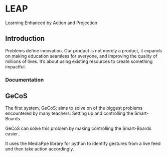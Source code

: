 
# LEAP

Learning Enhanced by Action and Projection

## Introduction

Problems define innovation. Our product is not merely a product, it expands on making education seamless for everyone, and improving the quality of millions of lives. It’s about using existing resources to create something impactful.

### Documentation

## GeCoS

The first system, GeCoS; aims to solve on of the biggest problems encountered by many teachers: Setting up and controlling the Smart-Boards.

GeCoS can solve this problem by making controlling the Smart-Boards easier.

It uses the MediaPpe library for python to identify gestures from a live feed and then take action accordingly.
